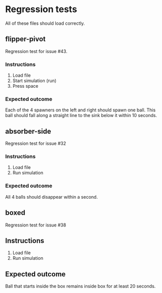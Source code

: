# Regression tests

All of these files should load correctly.

## flipper-pivot

Regression test for issue #43.

### Instructions
1. Load file
2. Start simulation (run)
3. Press space

### Expected outcome
Each of the 4 spawners on the left and right should spawn one ball. This ball
should fall along a straight line to the sink below it within 10 seconds.


## absorber-side

Regression test for issue #32

### Instructions
1. Load file
2. Run simulation

### Expected outcome
All 4 balls should disappear within a second.


## boxed

Regression test for issue #38

## Instructions
1. Load file
2. Run simulation

## Expected outcome
Ball that starts inside the box remains inside box for at least 20 seconds.
